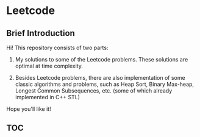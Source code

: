 # Leetcode

## Brief Introduction

Hi! This repository consists of two parts:

1. My solutions to some of the Leetcode problems. These solutions are optimal at time complexity.

2. Besides Leetcode problems, there are also implementation of some classic algorithms and problems, such as Heap Sort, Binary Max-heap, Longest Common Subsequences, etc. (some of which already implemented in C++ STL)

Hope you'll like it!

## TOC
